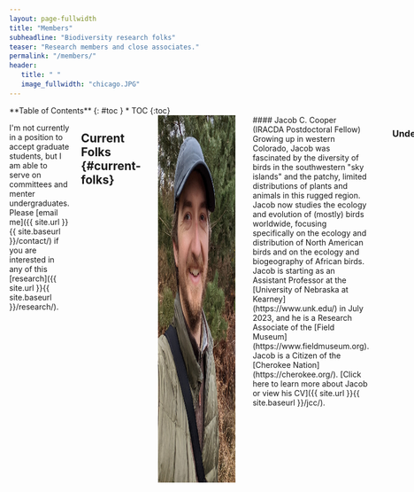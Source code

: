 ```yaml
---
layout: page-fullwidth
title: "Members"
subheadline: "Biodiversity research folks"
teaser: "Research members and close associates."
permalink: "/members/"
header:
   title: " "
   image_fullwidth: "chicago.JPG"
---
```

<div class="row">
<div class="medium-4 medium-push-8 columns" markdown="1">
<div class="panel radius" markdown="1">
**Table of Contents**
{: #toc }
*  TOC
{:toc}
</div>
</div><!-- /.medium-4.columns -->

<div class="medium-8 medium-pull-4 columns" markdown="1">

I'm not currently in a position to accept graduate students, but I am able to serve on committees and menter undergraduates. Please [email me]({{ site.url }}{{ site.baseurl }}/contact/) if you are interested in any of this [research]({{ site.url }}{{ site.baseurl }}/research/).
	
## Current Folks   {#current-folks}

<img align="left" src="/images/cooper.jpg" alt="cooper" width="140" hspace="10"/>
#### Jacob C. Cooper (IRACDA Postdoctoral Fellow)
Growing up in western Colorado, Jacob was fascinated by the diversity of birds in the southwestern "sky islands" and the patchy, limited distributions of plants and animals in this rugged region. Jacob now studies the ecology and evolution of (mostly) birds worldwide, focusing specifically on the ecology and distribution of North American birds and on the ecology and biogeography of African birds. Jacob is starting as an Assistant Professor at the [University of Nebraska at Kearney](https://www.unk.edu/) in July 2023, and he is a Research Associate of the [Field Museum](https://www.fieldmuseum.org). Jacob is a Citizen of the [Cherokee Nation](https://cherokee.org/). [Click here to learn more about Jacob or view his CV]({{ site.url }}{{ site.baseurl }}/jcc/).
<br><br>
	
--------

### Undergrads

<img align="left" src="/images/maddie_cropped_resize.jpeg" alt="maddie" width="140" hspace="10">
#### Maddie Bengston
Maddie is an undergraduate student who is an Honors Student and [URF Scholar at the University of Nebraska at Kearney](https://www.unk.edu/academics/undergraduate_research/undergraduate-research-fellows.php), looking for biodiversity research experience during their journey towards becoming a dermatologist. Using field surveys and computer modeling, Maddie will work to improve our understanding of [Eastern Screech-Owl *Megascops asio*](https://en.wikipedia.org/wiki/Eastern_screech_owl) distributions within the state of Nebraska.

#### KD
K. D. is an undergraduate student interest in tropical coral reef systems. K. D. is working towards analyzing the extent of our spatial biodiversity knowledge in reef systems to identify areas of future research to improve our abilities to conserve and understand these fascinating ecosystems.

--------
	
## Past Folks   {#past-folks}

### Undergraduates

<img align="left" src="/images/josh_bell.jpeg" alt="josh" width="140" hspace="10"/>
#### Josh G. Bell
Josh is broadly interested in ecology and conservation, and blends his holistic views of nature with hands-on and theoretical research. Josh was awarded a [K-INBRE Summer Scholar](https://www.k-inbre.org/) grant in 2023 to study the distribution of [Chihuahuan Meadowlarks *Sturnella lilianae*](https://en.wikipedia.org/wiki/Chihuahuan_meadowlark) in the grasslands of the southwestern United States. Josh is currently an undergrad at [Haskell Indian Nations University](https://www.haskell.edu/).

#### Mélusine Velde
Mélusine is broadly interested in conservation and biodiversity. Equally at home in the US and France, Mélusine has worked on a variety of projects on three continents, and her [undergraduate thesis](https://doi.org/10.1101/2023.01.13.523331) focused on testing the predictions of ecological niche models in Costa Rica. Mélusine recently completed a Masters at Imperial College, Silwood Park.
<br><br>
	
--------

<img align="left" src="/images/sara.jpg" alt="sara" width="140" hspace="10"/>
#### Sara Velásquez Restrepo
Sara is broadly interested in biodiversity and conservation, and enjoys birding and traveling. Her undergraduate thesis focused on studying ecological niche diversity in cotingas in South America. Sara is currently pursuing a Masters at the Universidad EAFIT in Medellín working on methods to use environmental DNA to detect rare taxa. She was recently awarded a Fulbright Fellowship to pursue a PhD in the United States.
<br><br>
	
--------
	
## Other Members   {#other-members}
	
<img align="left" src="/images/gracie.jpg" alt="gracie" width="140" hspace="10"/>
#### Gracie Lou Cooper
Gracie is particularly interested in the temporal ecology of rabbits, squirrels, and opossums in her yard. She also studies physics related to spherical objects, particularly when these objects are thrown at high speed.
